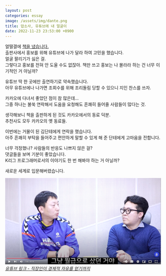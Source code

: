 ```yaml
---
layout: post
categories: essay
image: /assets/img/dante.png
title: 맙소사, 유튜브에 내 얼굴이
date: 2022-11-23 23:53:00 +0900
---
```


얼떨결에 [책을 냈습니다.](/essay/2022/11/15/the-joys-and-sorrows-building-owner.html)  
출판사에서 홍보를 위해 유튜브에 나가 달라 하여 고민을 했습니다.    
얼굴 팔리기가 싫은 걸.  
그렇다고 홍보를 전혀 안 도울 수도 없잖아. 책만 쓰고 홍보는 나 몰라라 하는 건 너무 이기적인 거 아닐까?

유튜브 딱 한 곳에만 출연하기로 약속했습니다.  
아무 유튜브에나 나가면 조회수를 위해 조리돌림 당할 수 있으니 지인 찬스를 쓰자.  

카카오에 다녀서 좋았던 점이 참 많은데...  
그중 하나는 불쑥 연락해서 도움을 요청해도 흔쾌히 들어줄 사람들이 많다는 것.

생각해보니 책을 출판하게 된 것도 카카오에서의 동료 덕분.  
추천사도 모두 카카오의 옛 동료들.

이번에는 거물이 된 김단테에게 연락을 했습니다.  
아주 흔쾌히 부탁을 들어주고 편안하게 말할 수 있게 해 준 단테에게 고마움을 전합니다.

너무 걱정했나? 사람들의 반응도 나쁘지 않은 걸?  
댓글들을 보며 기분이 좋았습니다.  
K리그 프로그래머로서의 이야기도 한 번 해봐야 하는 거 아닐까?

새로운 세계로 입문해버렸습니다.

![직장인이 경제적 자유를 얻기까지](/assets/img/dante.png)  
[*유튜브 링크 - 직장인이 경제적 자유를 얻기까지*](https://www.youtube.com/watch?v=V68UjWYIw1o)
